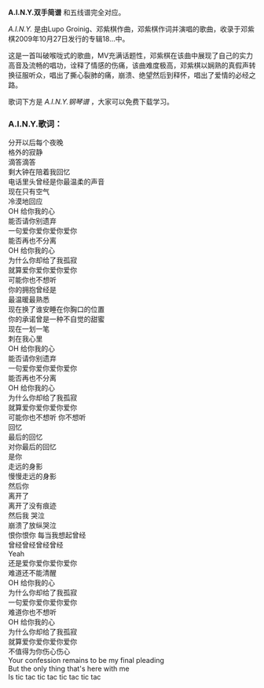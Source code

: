 

**A.I.N.Y.双手简谱** 和五线谱完全对应。

_A.I.N.Y._ 是由Lupo Groinig、邓紫棋作曲，邓紫棋作词并演唱的歌曲，收录于邓紫棋2009年10月27日发行的专辑18...中。

这是一首叫破喉咙式的歌曲，MV充满话题性，邓紫棋在该曲中展现了自己的实力高音及流畅的唱功，诠释了情感的伤痛，该曲难度极高，邓紫棋以娴熟的真假声转换征服听众，唱出了撕心裂肺的痛，崩溃、绝望然后到释怀，唱出了爱情的必经之路。

歌词下方是 _A.I.N.Y.钢琴谱_ ，大家可以免费下载学习。

### A.I.N.Y.歌词：

分开以后每个夜晚  
格外的寂静  
滴答滴答  
剩大钟在陪着我回忆  
电话里头曾经是你最温柔的声音  
现在只有空气  
冷漠地回应  
OH 给你我的心  
能否请你别遗弃  
一句爱你爱你爱你爱你  
能否再也不分离  
OH 给你我的心  
为什么你却给了我孤寂  
就算爱你爱你爱你爱你  
可能你也不想听  
你的拥抱曾经是  
最温暖最熟悉  
现在换了谁安睡在你胸口的位置  
你的承诺曾是一种不自觉的甜蜜  
现在一划一笔  
刺在我心里  
OH 给你我的心  
能否请你别遗弃  
一句爱你爱你爱你爱你  
能否再也不分离  
OH 给你我的心  
为什么你却给了我孤寂  
就算爱你爱你爱你爱你  
可能你也不想听 你不想听  
回忆  
最后的回忆  
对你最后的回忆  
是你  
走远的身影  
慢慢走远的身影  
然后你  
离开了  
离开了没有痕迹  
然后我 哭泣  
崩溃了放纵哭泣  
恨你恨你 每当我想起曾经  
曾经曾经曾经曾经  
Yeah  
还是爱你爱你爱你爱你  
难道还不能清醒  
OH 给你我的心  
为什么你却给了我孤寂  
一句爱你爱你爱你爱你  
难道你也不想听  
OH 给你我的心  
为什么你却给了我孤寂  
就算爱你爱你爱你爱你  
不值得为你伤心伤心  
Your confession remains to be my final pleading  
But the only thing that's here with me  
Is tic tac tic tac tic tac tic tac

